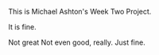 

 This is Michael Ashton's Week Two Project.



 It is fine.

 Not great
 Not even good, really.
 Just fine.



